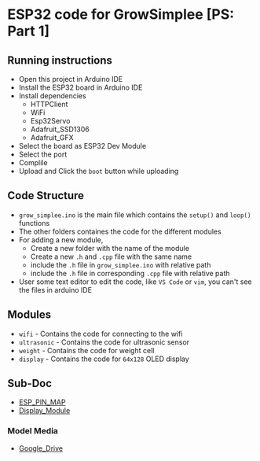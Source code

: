 # ESP32 code for GrowSimplee [PS: Part 1]

## Running instructions
- Open this project in Arduino IDE
- Install the ESP32 board in Arduino IDE
- Install dependencies
    - HTTPClient
    - WiFi
    - Esp32Servo
    - Adafruit_SSD1306
    - Adafruit_GFX
- Select the board as ESP32 Dev Module
- Select the port
- Complile
- Upload and Click the `boot` button while uploading

## Code Structure
- `grow_simplee.ino` is the main file which contains the `setup()` and `loop()` functions
- The other folders containes the code for the different modules
- For adding a new module, 
    - Create a new folder with the name of the module
    - Create a new `.h` and `.cpp` file with the same name
    - include the `.h` file in `grow_simplee.ino` with relative path
    - include the `.h` file in corresponding `.cpp` file with relative path
- User some text editor to edit the code, like `VS Code` or `vim`, you can't see the files in arduino IDE


## Modules
- `wifi` - Contains the code for connecting to the wifi
- `ultrasonic` - Contains the code for ultrasonic sensor
- `weight` - Contains the code for weight cell
- `display` - Contains the code for `64x128` OLED display

## Sub-Doc
- [ESP_PIN_MAP](./PIN_MAP.md)
- [Display_Module](./src/display/mini_doc.md)

### Model Media
- [Google_Drive](https://drive.google.com/drive/folders/1psJaE7uJUwPQX8I87WRMK0AYSqLt9hJJ?usp=sharing)
